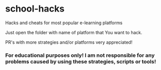 # school-hacks
Hacks and cheats for most popular e-learning platforms

Just open the folder with name of platform that You want to hack.

PR's with more strategies and/or platforms very appreciated!

### For educational purposes only! I am not responsible for any problems caused by using these strategies, scripts or tools!